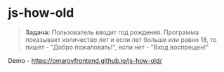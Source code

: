 # js-how-old

> **Задача:** Пользователь вводит год рождения. Программа показывает количество лет и если лет больше или равно 18,
> то пишет - "Добро пожаловать!", если нет - "Вход воспрещен!"

Demo - https://omarovfrontend.github.io/js-how-old/
